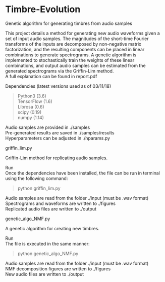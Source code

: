 # Timbre-Evolution
Genetic algorithm for generating timbres from audio samples

This project details a method for generating new audio waveforms given a set of input audio samples. The magnitudes of the short-time Fourier transforms of the inputs are decomposed by non-negative matrix factorization, and the resulting components can be placed in linear combinations to generate spectrograms. A genetic algorithm is implemented to stochastically train the weights of these linear combinations, and output audio samples can be estimated from the generated spectrograms via the Griffin-Lim method.\
A full explanation can be found in report.pdf

Dependencies (latest versions used as of 03/11/18)
>Python3 (3.6)\
>TensorFlow (1.6)\
>Librosa (0.6)\
>scipy (0.19)\
>numpy (1.14)

Audio samples are provided in ./samples\
Pre-generated results are saved in ./samples/results\
Hyperparameters can be adjusted in ./hparams.py

griffin_lim.py

Griffin-Lim method for replicating audio samples.

Run\
Once the dependencies have been installed, the file can be run in terminal using the following command:

>python griffin_lim.py

Audio samples are read from the folder ./input (must be .wav format)\
Spectrograms and waveforms are written to ./figures\
Replicated audio files are written to ./output

genetic_algo_NMF.py

A genetic algorithm for creating new timbres.

Run\
The file is executed in the same manner:

>python genetic_algo_NMF.py

Audio samples are read from the folder ./input (must be .wav format)\
NMF decomposition figures are written to ./figures\
New audio files are written to ./output